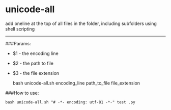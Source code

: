 # unicode-all

add oneline at the top of all files in the folder, including subfolders using shell scripting

---

###Params:

- $1 - the encoding line
- $2 - the path to file
- $3 - the file extension


	bash unicode-all.sh encoding_line path_to_file file_extension

###How to use:

	bash unicode-all.sh "# -*- encoding: utf-81 -*-" test .py